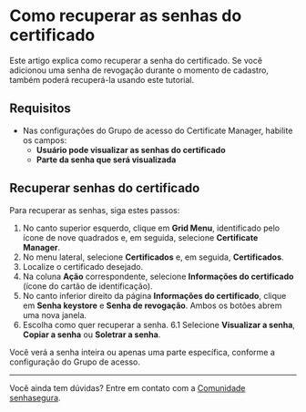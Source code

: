 # Como recuperar as senhas do certificado

Este artigo explica como recuperar a senha do certificado. Se você adicionou uma senha de revogação durante o momento de cadastro, também poderá recuperá-la usando este tutorial.

## Requisitos

* Nas configurações do Grupo de acesso do Certificate Manager, habilite os campos:
    * **Usuário pode visualizar as senhas do certificado**
    * **Parte da senha que será visualizada**

## Recuperar senhas do certificado
Para recuperar as senhas, siga estes passos:

1. No canto superior esquerdo, clique em **Grid Menu**, identificado pelo ícone de nove quadrados e, em seguida, selecione **Certificate Manager**.
2. No menu lateral, selecione **Certificados** e, em seguida, **Certificados**.
3. Localize o certificado desejado.
4. Na coluna **Ação** correspondente, selecione **Informações do certificado** (ícone do cartão de identificação).
5. No canto inferior direito da página **Informações do certificado**, clique em **Senha keystore** e **Senha de revogação**. Ambos os botões abrem uma nova janela.
6. Escolha como quer recuperar a senha. 
6.1 Selecione **Visualizar a senha**, **Copiar a senha** ou **Soletrar a senha**. 

Você verá a senha inteira ou apenas uma parte específica, conforme a configuração do Grupo de acesso.
***
Você ainda tem dúvidas? Entre em contato com a [Comunidade senhasegura](https://community.senhasegura.io/).